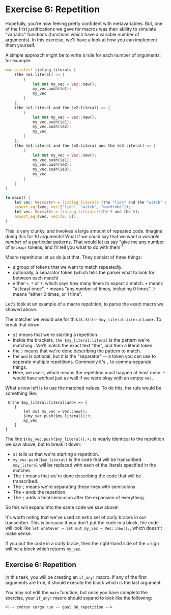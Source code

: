 # Exercise 6: Repetition

Hopefully, you're now feeling pretty confident with metavariables. But, one of
the first justifications we gave for macros was their ability to simulate
"variadic" functions (functions which have a variable number of arguments). In
this exercise, we'll have a look at how you can implement them yourself.

A simple approach might be to write a rule for each number of arguments; for
example:

```rust
macro_rules! listing_literals {
    (the $e1:literal) => {
        {
            let mut my_vec = Vec::new();
            my_vec.push($e1);
            my_vec
        }
    };
    (the $e1:literal and the $e2:literal) => {
        {
            let mut my_vec = Vec::new();
            my_vec.push($e1);
            my_vec.push($e2);
            my_vec
        }
    };
    (the $e1:literal and the $e2:literal and the $e3:literal) => {
        {
            let mut my_vec = Vec::new();
            my_vec.push($e1);
            my_vec.push($e2);
            my_vec.push($e3);
            my_vec
        }
    }
}

fn main() {
    let vec: Vec<&str> = listing_literals!(the "lion" and the "witch" and the "wardrobe");
    assert_eq!(vec, vec!["lion", "witch", "wardrobe"]);
    let vec: Vec<i32> = listing_literals!(the 9 and the 5);
    assert_eq!(vec, vec![9, 5]);
}
```

This is very clunky, and involves a large amount of repeated code. Imagine doing
this for 10 arguments! What if we could say that we want *a variable number* of
a particular patterns. That would let us say "give me any number of `$e:expr`
tokens, and I'll tell you what to do with them'".

Macro repetitions let us do just that. They consist of three things:
 - a group of tokens that we want to match repeatedly.
 - optionally, a separator token (which tells the parser what to look for between each match)
 - either `+`, `*` or `?`; which says how many times to expect a match. `+` means "at least once".
   `*` means "any number of times, including 0 times". `?` means "either 0 times, or 1 time".

Let's look at an example of a macro repetition, to parse the exact macro
we showed above.

The matcher we would use for this is: `$(the $my_literal:literal)and+`.
To break that down:

 - `$(` means that we're starting a repetition.
 - Inside the brackets, `the $my_literal:literal` is the pattern we're matching . We'll match the exact text "the", and then a literal token.
 - the `)` means that we're done describing the pattern to match.
 - the `and` is optional, but it is the "separator" -- a token you can use to seperate multiple repetitions. Commonly it's `,` to comma-separate things. 
 - Here, we use `+`, which means the repetition must happen at least once. `*` would have worked just as well if we were okay with an empty `Vec`.

What's now left is to use the matched values. To do this, the rule would be something like:

```rust,ignore
 $(the $my_literal:literal)and+ => {
    {
        let mut my_vec = Vec::new();
        $(my_vec.push($my_literal));+;
        my_vec
    }
}
```

The line `$(my_vec.push($my_literal));+;` is nearly identical to the repetition we saw above, but to break it down:

 - `$(` tells us that we're starting a repetition.
 - `my_vec.push($my_literal)` is the code that will be transcribed. `$my_literal` will be replaced with each of the literals specified in the matcher.
 - The `)` means that we're done describing the code that will be transcribed.
 - The `;` means we're separating these lines with semicolons
 - The `+` ends the repetition.
 - The `;` adds a final semicolon after the expansion of everything.

So this will expand into the same code we saw above!

It's worth noting that we've used an extra set of curly braces in our transcriber. This is because if you don't
put the code in a block, the code will look like `let whatever = let mut my_vec = Vec::new();`, which doesn't make sense.

If you put the code in a curly brace, then the right-hand side of the `=` sign will be a block which returns `my_vec`.

## Exercise 6: Repetition

In this task, you will be creating an `if_any!` macro. If any of the first arguments are true,
it should execute the block which is the last argument.

You may not edit the `main` function; but once you have completd the exercise, your `if_any!` macro should expand to look like the
following:

<!-- If you can see this text, it means you're not looking at the book.   -->
<!-- Run the cargo command below (without `cmdrun`) to see the real code. -->
```rust,ignore
<!-- cmdrun cargo run -- goal 06_repetition -->
```

